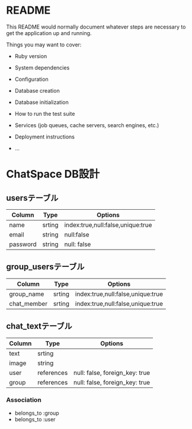 # README

This README would normally document whatever steps are necessary to get the
application up and running.

Things you may want to cover:

* Ruby version

* System dependencies

* Configuration

* Database creation

* Database initialization

* How to run the test suite

* Services (job queues, cache servers, search engines, etc.)

* Deployment instructions

* ...

# ChatSpace DB設計
## usersテーブル
|Column|Type|Options|
|------|----|-------|
|name|srting|index:true,null:false,unique:true|
|email|string|null:false|
|password|string|null: false|

## group_usersテーブル
|Column|Type|Options|
|------|----|-------|
|group_name|srting|index:true,null:false,unique:true|
|chat_member|srting|index:true,null:false,unique:true|

## chat_textテーブル
|Column|Type|Options|
|------|----|-------|
|text|srting|
|image|string|
|user|references|null: false, foreign_key: true|
|group|references|null: false, foreign_key: true|

### Association
- belongs_to :group
- belongs_to :user